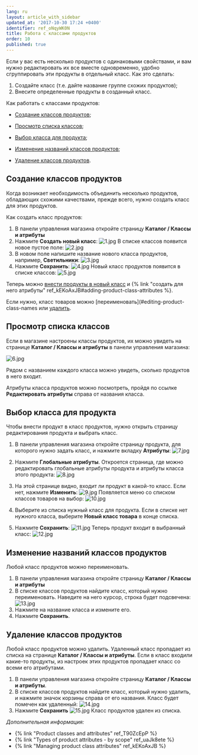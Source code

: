 ```yaml
---
lang: ru
layout: article_with_sidebar
updated_at: '2017-10-30 17:24 +0400'
identifier: ref_oNqyWK0N
title: Работа с классами продуктов
order: 10
published: true
---
```

Если у вас есть несколько продуктов с одинаковыми свойствами, и вам нужно редактировать их все вместе одновременно, удобно сгруппировать эти продукты в отдельный класс. Как это сделать:

1.  Создайте класс (т.е. дайте название группе схожих продуктов);
2.  Внесите определенные продукты в созданный класс.

Как работать с классами продуктов:

*   [Создание классов продуктов](#section);

*   [Просмотр списка классов](#section-1);

*   [Выбор класса для продукта](#section-2);

*   [Изменение названий классов продуктов](#section-3);

*   [Удаление классов продуктов](#section-4).

## Создание классов продуктов

Когда возникает необходимость объединить несколько продуктов, обладающих схожими качествами, прежде всего, нужно создать класс для этих продуктов. 

Как создать класс продуктов:

1.  В панели управления магазина откройте страницу  **Каталог / Классы и атрибуты**
2.  Нажмите **Создать новый класс**:
    ![1.jpg]({{site.baseurl}}/attachments/ref_oNqyWK0N/1.jpg)
    В списке классов появится новое пустое поле:
    ![2.jpg]({{site.baseurl}}/attachments/ref_oNqyWK0N/2.jpg)
3.  В новом поле напишите название нового класса продуктов, например, **Светильники**:
    ![3.jpg]({{site.baseurl}}/attachments/ref_oNqyWK0N/3.jpg)
4.  Нажмите **Сохранить**:
    ![4.jpg]({{site.baseurl}}/attachments/ref_oNqyWK0N/4.jpg)
    Новый класс продуктов появится в списке классов:
    ![5.jpg]({{site.baseurl}}/attachments/ref_oNqyWK0N/5.jpg)

Теперь можно [внести продукты в новый класс](#assigning-product-classes-to-products) и {% link "создать для него атрибуты" ref_kEKoAxJB#adding-product-class-attributes %}.

Если нужно, класс товаров можно [переименовать](#editing-product-class-names или [удалить](#deleting-product-classes).

## Просмотр списка классов

Если в магазине настроены классы продуктов, их можно увидеть на странице **Каталог / Классы и атрибуты** в панели управления магазина:

![6.jpg]({{site.baseurl}}/attachments/ref_oNqyWK0N/6.jpg)

Рядом с названием каждого класса можно увидеть, сколько продуктов в него входит.

Атрибуты класса продуктов можно посмотреть, пройдя по ссылке **Редактировать атрибуты** справа от названия класса.

## Выбор класса для продукта

Чтобы внести продукт в класс продуктов, нужно открыть страницу редактирования продукта и выбрать класс. 

1.  В панели управления магазина откройте страницу продукта, для которого нужно задать класс, и нажмите вкладку **Атрибуты**:
    ![7.jpg]({{site.baseurl}}/attachments/ref_oNqyWK0N/7.jpg)
2.  Нажмите **Глобальные атрибуты**. Откроется страница, где можно редактировать глобальные атрибуты продукта и атрибуты класса этого продукта:
    ![8.jpg]({{site.baseurl}}/attachments/ref_oNqyWK0N/8.jpg)
3.  На этой странице видно, входит ли продукт в какой-то класс. Если нет, нажмите **Изменить**:
    ![9.jpg]({{site.baseurl}}/attachments/ref_oNqyWK0N/9.jpg)
    Появляется меню со списком классов товаров на выбор:
    ![10.jpg]({{site.baseurl}}/attachments/ref_oNqyWK0N/10.jpg)
4.  Выберите из списка нужный класс для продукта. Если в списке нет нужного класса, выберите **Новый класс товара** в конце списка.
    
5.  Нажмите **Сохранить**:
    ![11.jpg]({{site.baseurl}}/attachments/ref_oNqyWK0N/11.jpg)
    Теперь продукт входит в выбранный класс:
    ![12.jpg]({{site.baseurl}}/attachments/ref_oNqyWK0N/12.jpg)

## Изменение названий классов продуктов

Любой класс продуктов можно переименовать.

1.  В панели управления магазина откройте страницу **Каталог / Классы и атрибуты**
2.  В списке классов продуктов найдите класс, который нужно переименовать. Наведите на него курсор, строка будет подсвечена:
    ![13.jpg]({{site.baseurl}}/attachments/ref_oNqyWK0N/13.jpg)
3.  Нажмите на название класса и измените его. 
4.  Нажмите **Сохранить**.
    
## Удаление классов продуктов

Любой класс продуктов можно удалить. Удаленный класс пропадает из списка на странице **Каталог / Классы и атрибуты**. Если в класс входили какие-то продукты, из настроек этих продуктов пропадает класс со всеми его атрибутами. 

1.  В панели управления магазина откройте страницу **Каталог / Классы и атрибуты**.
2.  В списке классов продуктов найдите класс, который нужно удалить, и нажмите значок корзины справа от его названия. Класс будет помечен как удаленный:
    ![14.jpg]({{site.baseurl}}/attachments/ref_oNqyWK0N/14.jpg)
3.  Нажмите **Сохранить**
    ![15.jpg]({{site.baseurl}}/attachments/ref_oNqyWK0N/15.jpg)
    Класс продуктов удален из списка.

_Дополнительная информация:_

*   {% link "Product classes and attributes" ref_T90ZcEpP %}
*   {% link "Types of product attributes - by scope" ref_uaJk8ete %}
*   {% link "Managing product class attributes" ref_kEKoAxJB %}
